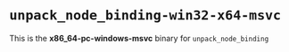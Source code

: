 # `unpack_node_binding-win32-x64-msvc`

This is the **x86_64-pc-windows-msvc** binary for `unpack_node_binding`

